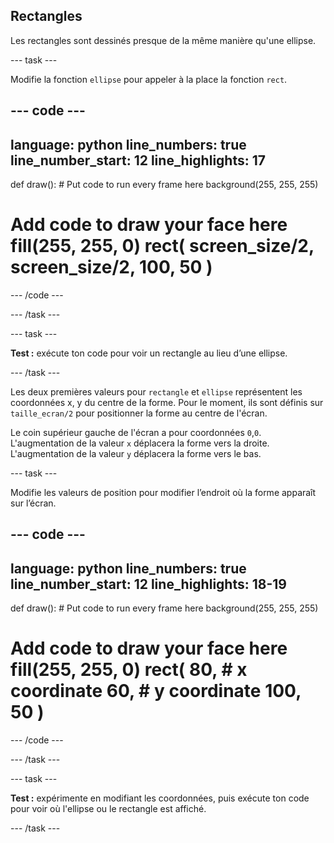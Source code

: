 ## Rectangles

Les rectangles sont dessinés presque de la même manière qu'une ellipse.

--- task ---

Modifie la fonction `ellipse` pour appeler à la place la fonction `rect`.

--- code ---
---
language: python line_numbers: true line_number_start: 12
line_highlights: 17
---

def draw(): # Put code to run every frame here background(255, 255, 255)  
# Add code to draw your face here fill(255, 255, 0) rect( screen_size/2, screen_size/2, 100, 50 )

--- /code ---

--- /task ---

--- task ---

**Test :** exécute ton code pour voir un rectangle au lieu d’une ellipse.

--- /task ---

Les deux premières valeurs pour `rectangle` et `ellipse` représentent les coordonnées x, y du centre de la forme. Pour le moment, ils sont définis sur `taille_ecran/2` pour positionner la forme au centre de l'écran.

Le coin supérieur gauche de l'écran a pour coordonnées `0`,`0`. L'augmentation de la valeur `x` déplacera la forme vers la droite. L'augmentation de la valeur `y` déplacera la forme vers le bas.


--- task ---

Modifie les valeurs de position pour modifier l’endroit où la forme apparaît sur l’écran.

--- code ---
---
language: python line_numbers: true line_number_start: 12
line_highlights: 18-19
---

def draw(): # Put code to run every frame here background(255, 255, 255)  
# Add code to draw your face here fill(255, 255, 0) rect( 80, # x coordinate 60, # y coordinate 100, 50 )

--- /code ---

--- /task ---

--- task ---

**Test :** expérimente en modifiant les coordonnées, puis exécute ton code pour voir où l'ellipse ou le rectangle est affiché.

--- /task ---